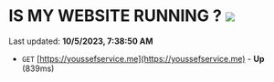 # IS MY WEBSITE RUNNING ? [![](https://img.shields.io/static/v1?label=Sponsor&message=%E2%9D%A4&logo=GitHub&color=%23fe8e86)](https://github.com/sponsors/<username>)

Last updated: **10/5/2023, 7:38:50 AM**

- `GET` [https://youssefservice.me](https://youssefservice.me) - **Up** (839ms)
